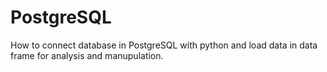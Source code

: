 # PostgreSQL
How to connect database in PostgreSQL with python and load data in data frame for analysis and manupulation.
